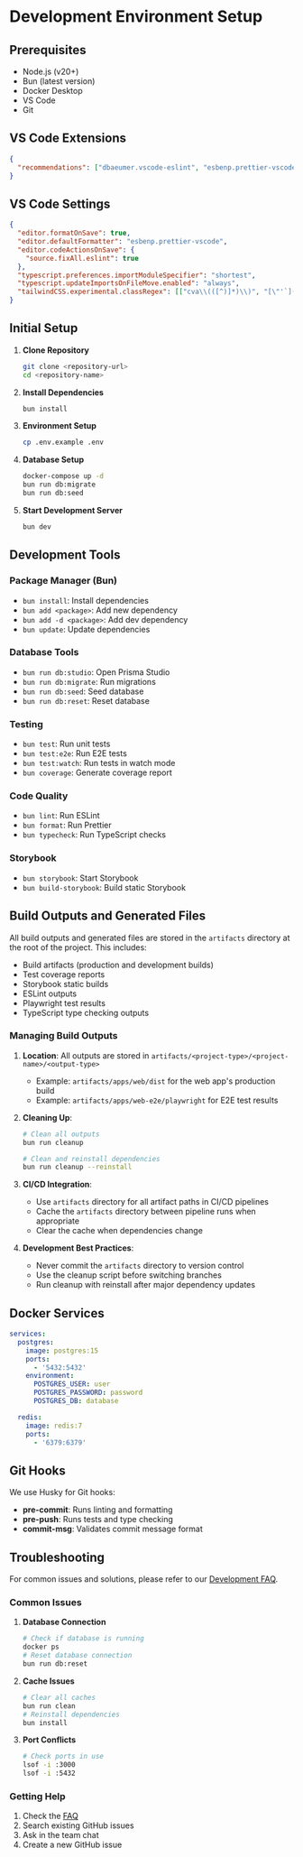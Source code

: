 # Development Environment Setup

## Prerequisites

- Node.js (v20+)
- Bun (latest version)
- Docker Desktop
- VS Code
- Git

## VS Code Extensions

```json
{
  "recommendations": ["dbaeumer.vscode-eslint", "esbenp.prettier-vscode", "bradlc.vscode-tailwindcss", "prisma.prisma", "graphql.vscode-graphql", "ms-playwright.playwright", "github.copilot", "github.vscode-github-actions", "mermaid-preview", "streetsidesoftware.code-spell-checker"]
}
```

## VS Code Settings

```json
{
  "editor.formatOnSave": true,
  "editor.defaultFormatter": "esbenp.prettier-vscode",
  "editor.codeActionsOnSave": {
    "source.fixAll.eslint": true
  },
  "typescript.preferences.importModuleSpecifier": "shortest",
  "typescript.updateImportsOnFileMove.enabled": "always",
  "tailwindCSS.experimental.classRegex": [["cva\\(([^)]*)\\)", "[\"'`]([^\"'`]*).*?[\"'`]"]]
}
```

## Initial Setup

1. **Clone Repository**

   ```bash
   git clone <repository-url>
   cd <repository-name>
   ```

2. **Install Dependencies**

   ```bash
   bun install
   ```

3. **Environment Setup**

   ```bash
   cp .env.example .env
   ```

4. **Database Setup**

   ```bash
   docker-compose up -d
   bun run db:migrate
   bun run db:seed
   ```

5. **Start Development Server**
   ```bash
   bun dev
   ```

## Development Tools

### Package Manager (Bun)

- `bun install`: Install dependencies
- `bun add <package>`: Add new dependency
- `bun add -d <package>`: Add dev dependency
- `bun update`: Update dependencies

### Database Tools

- `bun run db:studio`: Open Prisma Studio
- `bun run db:migrate`: Run migrations
- `bun run db:seed`: Seed database
- `bun run db:reset`: Reset database

### Testing

- `bun test`: Run unit tests
- `bun test:e2e`: Run E2E tests
- `bun test:watch`: Run tests in watch mode
- `bun coverage`: Generate coverage report

### Code Quality

- `bun lint`: Run ESLint
- `bun format`: Run Prettier
- `bun typecheck`: Run TypeScript checks

### Storybook

- `bun storybook`: Start Storybook
- `bun build-storybook`: Build static Storybook

## Build Outputs and Generated Files

All build outputs and generated files are stored in the `artifacts` directory at the root of the project. This includes:

- Build artifacts (production and development builds)
- Test coverage reports
- Storybook static builds
- ESLint outputs
- Playwright test results
- TypeScript type checking outputs

### Managing Build Outputs

1. **Location**: All outputs are stored in `artifacts/<project-type>/<project-name>/<output-type>`

   - Example: `artifacts/apps/web/dist` for the web app's production build
   - Example: `artifacts/apps/web-e2e/playwright` for E2E test results

2. **Cleaning Up**:

   ```bash
   # Clean all outputs
   bun run cleanup

   # Clean and reinstall dependencies
   bun run cleanup --reinstall
   ```

3. **CI/CD Integration**:

   - Use `artifacts` directory for all artifact paths in CI/CD pipelines
   - Cache the `artifacts` directory between pipeline runs when appropriate
   - Clear the cache when dependencies change

4. **Development Best Practices**:
   - Never commit the `artifacts` directory to version control
   - Use the cleanup script before switching branches
   - Run cleanup with reinstall after major dependency updates

## Docker Services

```yaml
services:
  postgres:
    image: postgres:15
    ports:
      - '5432:5432'
    environment:
      POSTGRES_USER: user
      POSTGRES_PASSWORD: password
      POSTGRES_DB: database

  redis:
    image: redis:7
    ports:
      - '6379:6379'
```

## Git Hooks

We use Husky for Git hooks:

- **pre-commit**: Runs linting and formatting
- **pre-push**: Runs tests and type checking
- **commit-msg**: Validates commit message format

## Troubleshooting

For common issues and solutions, please refer to our [Development FAQ](./FAQ.md).

### Common Issues

1. **Database Connection**

   ```bash
   # Check if database is running
   docker ps
   # Reset database connection
   bun run db:reset
   ```

2. **Cache Issues**

   ```bash
   # Clear all caches
   bun run clean
   # Reinstall dependencies
   bun install
   ```

3. **Port Conflicts**
   ```bash
   # Check ports in use
   lsof -i :3000
   lsof -i :5432
   ```

### Getting Help

1. Check the [FAQ](./FAQ.md)
2. Search existing GitHub issues
3. Ask in the team chat
4. Create a new GitHub issue
